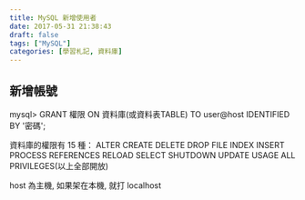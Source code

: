 ```yaml
---
title: MySQL 新增使用者
date: 2017-05-31 21:38:43
draft: false
tags: ["MySQL"]
categories: [學習札記, 資料庫]
---
```


## 新增帳號
mysql> GRANT 權限 ON 資料庫(或資料表TABLE) TO user@host IDENTIFIED BY '密碼';

資料庫的權限有 15 種：
ALTER	CREATE	DELETE	DROP
FILE	INDEX	INSERT	PROCESS	REFERENCES
RELOAD	SELECT	SHUTDOWN	UPDATE	USAGE
ALL PRIVILEGES(以上全部開放)

host 為主機, 如果架在本機, 就打 localhost
